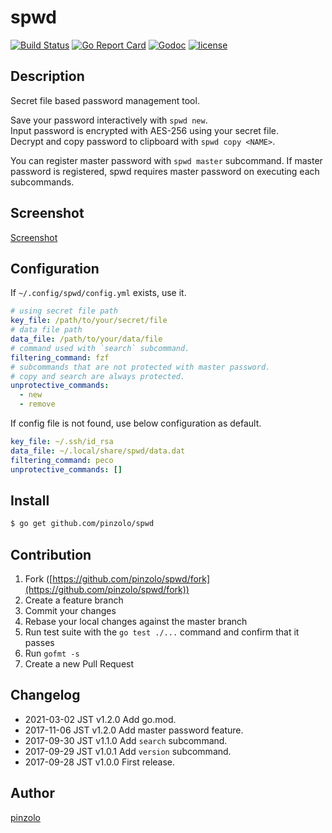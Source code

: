 # spwd
[![Build Status](https://travis-ci.org/pinzolo/spwd.png)](http://travis-ci.org/pinzolo/spwd)
[![Go Report Card](https://goreportcard.com/badge/github.com/pinzolo/spwd)](https://goreportcard.com/report/github.com/pinzolo/spwd)
[![Godoc](http://img.shields.io/badge/godoc-reference-blue.svg)](https://godoc.org/github.com/pinzolo/spwd)
[![license](http://img.shields.io/badge/license-MIT-blue.svg)](https://raw.githubusercontent.com/pinzolo/spwd/master/LICENSE)

## Description

Secret file based password management tool.

Save your password interactively with `spwd new`.  
Input password is encrypted with AES-256 using your secret file.  
Decrypt and copy password to clipboard with `spwd copy <NAME>`.

You can register master password with `spwd master` subcommand.
If master password is registered, spwd requires master password on executing each subcommands.

## Screenshot

[Screenshot](https://pinzolo.github.io/assets/img/20170928_spwd-sample.gif)

## Configuration

If `~/.config/spwd/config.yml` exists, use it.

```yml
# using secret file path
key_file: /path/to/your/secret/file
# data file path
data_file: /path/to/your/data/file
# command used with `search` subcommand.
filtering_command: fzf
# subcommands that are not protected with master password.
# copy and search are always protected.
unprotective_commands: 
  - new
  - remove
```

If config file is not found, use below configuration as default.

```yml
key_file: ~/.ssh/id_rsa
data_file: ~/.local/share/spwd/data.dat
filtering_command: peco
unprotective_commands: []
```

## Install

```bash
$ go get github.com/pinzolo/spwd
```

## Contribution

1. Fork ([https://github.com/pinzolo/spwd/fork](https://github.com/pinzolo/spwd/fork))
1. Create a feature branch
1. Commit your changes
1. Rebase your local changes against the master branch
1. Run test suite with the `go test ./...` command and confirm that it passes
1. Run `gofmt -s`
1. Create a new Pull Request

## Changelog

* 2021-03-02 JST   v1.2.0   Add go.mod.
* 2017-11-06 JST   v1.2.0   Add master password feature.
* 2017-09-30 JST   v1.1.0   Add `search` subcommand.
* 2017-09-29 JST   v1.0.1   Add `version` subcommand.
* 2017-09-28 JST   v1.0.0   First release.

## Author

[pinzolo](https://github.com/pinzolo)
